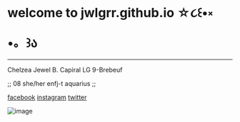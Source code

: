 # welcome to jwlgrr.github.io ☆૮꒰•༝ •。꒱ა 
-------------------------------------------------
Chelzea Jewel B. Capiral LG 9-Brebeuf 


;; 08 she/her enfj-t aquarius ;;

[facebook](https://www.facebook.com/chelzea.jewel.5) [instagram](instagram.com/_chelzeacapiral) [twitter](twitter.com/_chelzeacapiral) 

![image](https://user-images.githubusercontent.com/122419116/212211603-2a7f03ac-f7b7-431b-b7ea-861a5b653c52.png)
